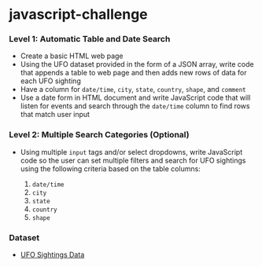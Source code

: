 # javascript-challenge

### Level 1: Automatic Table and Date Search
* Create a basic HTML web page
* Using the UFO dataset provided in the form of a JSON array, write code that appends a table to web page and then adds new rows of data for each UFO sighting
* Have a column for `date/time`, `city`, `state`, `country`, `shape`, and `comment` 
* Use a date form in HTML document and write JavaScript code that will listen for events and search through the `date/time` column to find rows that match user input

### Level 2: Multiple Search Categories (Optional)

* Using multiple `input` tags and/or select dropdowns, write JavaScript code so the user can set multiple filters and search for UFO sightings using the following criteria based on the table columns:

  1. `date/time`
  2. `city`
  3. `state`
  4. `country`
  5. `shape`

### Dataset

* [UFO Sightings Data](static/js/data.js)

